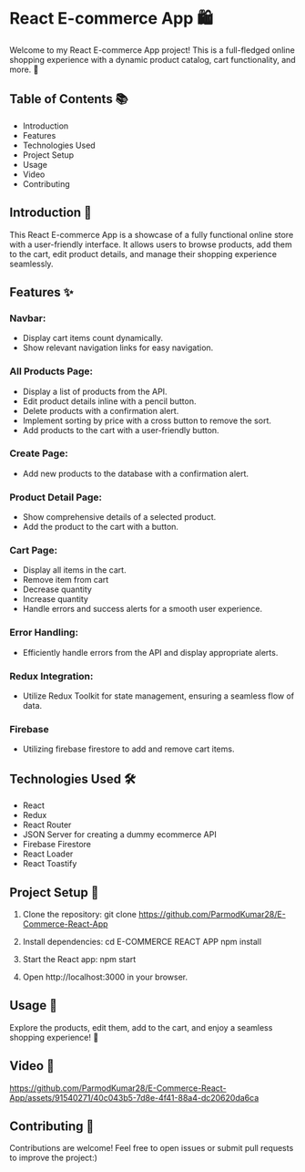 # React E-commerce App 🛍️

Welcome to my React E-commerce App project! This is a full-fledged online shopping experience with a dynamic product catalog, cart functionality, and more. 🚀

## Table of Contents 📚

- Introduction
- Features
- Technologies Used
- Project Setup
- Usage
- Video
- Contributing

## Introduction 🌟

This React E-commerce App is a showcase of a fully functional online store with a user-friendly interface. It allows users to browse products, add them to the cart, edit product details, and manage their shopping experience seamlessly.

## Features ✨

### Navbar:

- Display cart items count dynamically.
- Show relevant navigation links for easy navigation.

### All Products Page:

- Display a list of products from the API.
- Edit product details inline with a pencil button.
- Delete products with a confirmation alert.
- Implement sorting by price with a cross button to remove the sort.
- Add products to the cart with a user-friendly button.

### Create Page:

- Add new products to the database with a confirmation alert.

### Product Detail Page:

- Show comprehensive details of a selected product.
- Add the product to the cart with a button.

### Cart Page:

- Display all items in the cart.
- Remove item from cart
- Decrease quantity
- Increase quantity
- Handle errors and success alerts for a smooth user experience.

### Error Handling:

- Efficiently handle errors from the API and display appropriate alerts.

### Redux Integration:

- Utilize Redux Toolkit for state management, ensuring a seamless flow of data.

### Firebase

- Utilizing firebase firestore to add and remove cart items.

## Technologies Used 🛠️

- React
- Redux
- React Router
- JSON Server for creating a dummy ecommerce API
- Firebase Firestore
- React Loader
- React Toastify

## Project Setup 🚧

1. Clone the repository:
   git clone https://github.com/ParmodKumar28/E-Commerce-React-App

2. Install dependencies:
   cd E-COMMERCE REACT APP
   npm install

3. Start the React app:
   npm start

4. Open http://localhost:3000 in your browser.

## Usage 🚀

Explore the products, edit them, add to the cart, and enjoy a seamless shopping experience! 🛒

## Video 📸

https://github.com/ParmodKumar28/E-Commerce-React-App/assets/91540271/40c043b5-7d8e-4f41-88a4-dc20620da6ca

## Contributing 🤝

Contributions are welcome! Feel free to open issues or submit pull requests to improve the project:)
